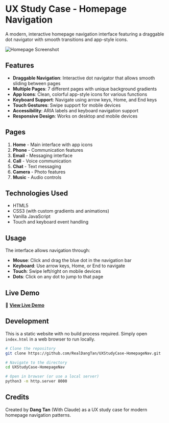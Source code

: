 # UX Study Case - Homepage Navigation

A modern, interactive homepage navigation interface featuring a draggable dot navigator with smooth transitions and app-style icons.

![Homepage Screenshot](https://github.com/user-attachments/assets/a2958807-bef0-452e-a488-fd4dae230825)

## Features

- **Draggable Navigation**: Interactive dot navigator that allows smooth sliding between pages
- **Multiple Pages**: 7 different pages with unique background gradients
- **App Icons**: Clean, colorful app-style icons for various functions
- **Keyboard Support**: Navigate using arrow keys, Home, and End keys
- **Touch Gestures**: Swipe support for mobile devices
- **Accessibility**: ARIA labels and keyboard navigation support
- **Responsive Design**: Works on desktop and mobile devices

## Pages

1. **Home** - Main interface with app icons
2. **Phone** - Communication features
3. **Email** - Messaging interface
4. **Call** - Voice communication
5. **Chat** - Text messaging
6. **Camera** - Photo features
7. **Music** - Audio controls

## Technologies Used

- HTML5
- CSS3 (with custom gradients and animations)
- Vanilla JavaScript
- Touch and keyboard event handling

## Usage

The interface allows navigation through:
- **Mouse**: Click and drag the blue dot in the navigation bar
- **Keyboard**: Use arrow keys, Home, or End to navigate
- **Touch**: Swipe left/right on mobile devices
- **Dots**: Click on any dot to jump to that page

## Live Demo

🚀 **[View Live Demo](https://realdangtan.github.io/UXStudyCase-HomepageNav/)**

## Development

This is a static website with no build process required. Simply open `index.html` in a web browser to run locally.

```bash
# Clone the repository
git clone https://github.com/RealDangTan/UXStudyCase-HomepageNav.git

# Navigate to the directory
cd UXStudyCase-HomepageNav

# Open in browser (or use a local server)
python3 -m http.server 8000
```

## Credits

Created by **Dang Tan** (With Claude) as a UX study case for modern homepage navigation patterns.